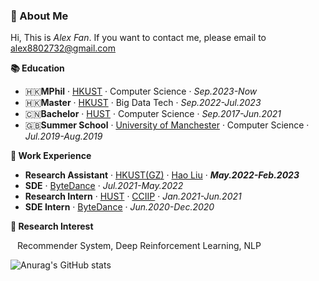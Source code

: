 ### 🥤 About Me
Hi, This is *Alex Fan*. If you want to contact me, please email to alex8802732@gmail.com

**📚 Education**
- 🇭🇰**MPhil** · [HKUST](https://hkust.edu.hk/) · Computer Science · *Sep.2023-Now*
- 🇭🇰**Master** · [HKUST](https://hkust.edu.hk/) · Big Data Tech · *Sep.2022-Jul.2023*
- 🇨🇳**Bachelor** · [HUST](https://hust.edu.cn/) · Computer Science · *Sep.2017-Jun.2021*
- 🇬🇧**Summer School** · [University of Manchester](https://www.manchester.ac.uk/) · Computer Science · *Jul.2019-Aug.2019*

**🚀 Work Experience**
- **Research Assistant** · [HKUST(GZ)](https://hkust-gz.edu.cn/) · [Hao Liu](https://raymondhliu.github.io/) · ***May.2022-Feb.2023***
- **SDE** · [ByteDance](https://www.bytedance.com) · *Jul.2021-May.2022*
- **Research Intern** · [HUST](https://hust.edu.cn/) · [CCIIP](http://cciip.cs.hust.edu.cn/) · *Jan.2021-Jun.2021*
- **SDE Intern** · [ByteDance](https://www.bytedance.com) · *Jun.2020-Dec.2020*

**🔬 Research Interest**

&ensp; Recommender System, Deep Reinforcement Learning, NLP

![Anurag's GitHub stats](https://github-readme-stats.vercel.app/api?username=AlexFanw&show_icons=true)

